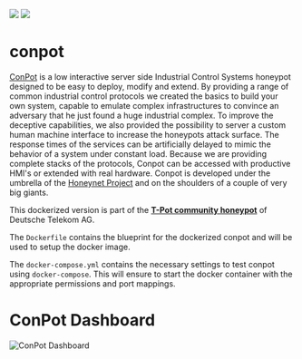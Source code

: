 [![](https://images.microbadger.com/badges/version/dtagdevsec/conpot:1804.svg)](https://microbadger.com/images/dtagdevsec/conpot:1804 "Get your own version badge on microbadger.com") [![](https://images.microbadger.com/badges/image/dtagdevsec/conpot:1804.svg)](https://microbadger.com/images/dtagdevsec/conpot:1804 "Get your own image badge on microbadger.com")

# conpot

[ConPot](http://conpot.org/) is a low interactive server side Industrial Control Systems honeypot designed to be easy to deploy, modify and extend. By providing a range of common industrial control protocols we created the basics to build your own system, capable to emulate complex infrastructures to convince an adversary that he just found a huge industrial complex. To improve the deceptive capabilities, we also provided the possibility to server a custom human machine interface to increase the honeypots attack surface. The response times of the services can be artificially delayed to mimic the behavior of a system under constant load. Because we are providing complete stacks of the protocols, Conpot can be accessed with productive HMI's or extended with real hardware. Conpot is developed under the umbrella of the [Honeynet Project](https://www.honeynet.org/) and on the shoulders of a couple of very big giants.

This dockerized version is part of the **[T-Pot community honeypot](http://dtag-dev-sec.github.io/)** of Deutsche Telekom AG.

The `Dockerfile` contains the blueprint for the dockerized conpot and will be used to setup the docker image.

The `docker-compose.yml` contains the necessary settings to test conpot using `docker-compose`. This will ensure to start the docker container with the appropriate permissions and port mappings.

# ConPot Dashboard

![ConPot Dashboard](https://raw.githubusercontent.com/dtag-dev-sec/tpotce/master/docker/conpot/doc/dashboard.png)
